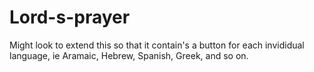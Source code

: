 # Lord-s-prayer

Might look to extend this so that it contain's a button for each invididual language, ie Aramaic, Hebrew, Spanish, Greek, and so on. 
